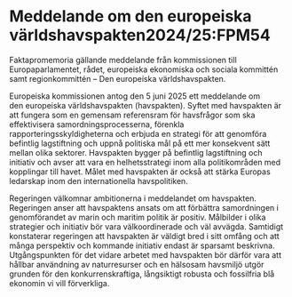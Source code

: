 # Meddelande om den europeiska världshavspakten2024/25:FPM54

Faktapromemoria gällande meddelande från kommissionen till Europaparlamentet, rådet, europeiska ekonomiska och sociala kommittén samt regionkommittén – Den europeiska världshavspakten.

Europeiska kommissionen antog den 5 juni 2025 ett meddelande om den europeiska världshavspakten (havspakten). Syftet med havspakten är att fungera som en gemensam referensram för havsfrågor som ska effektivisera samordningsprocesserna, förenkla rapporteringsskyldigheterna och erbjuda en strategi för att genomföra befintlig lagstiftning och uppnå politiska mål på ett mer konsekvent sätt mellan olika sektorer. Havspakten bygger på befintlig lagstiftning och initiativ och avser att vara en helhetsstrategi inom alla politikområden med kopplingar till havet. Målet med havspakten är också att stärka Europas ledarskap inom den internationella havspolitiken.

Regeringen välkomnar ambitionerna i meddelandet om havspakten. Regeringen anser att havspaktens ansats om att förbättra samordningen i genomförandet av marin och maritim politik är positiv. Målbilder i olika strategier och initiativ bör vara välkoordinerade och väl avvägda. Samtidigt konstaterar regeringen att havspakten är väldigt bred i sitt omfång och att många perspektiv och kommande initiativ endast är sparsamt beskrivna. Utgångspunkten för det vidare arbetet med havspakten bör därför vara att hållbar användning av naturresurser och en hälsosam havsmiljö utgör grunden för den konkurrenskraftiga, långsiktigt robusta och fossilfria blå ekonomin vi vill förverkliga.
